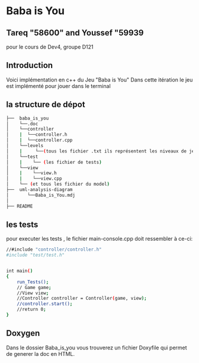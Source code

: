 # Baba is You
## Tareq "58600" and Youssef "59939
pour le cours de Dev4, groupe D121 
## Introduction 
Voici implémentation en c++ du Jeu "Baba is You" 
Dans cette itération le jeu est implémenté pour jouer dans le terminal

##  la structure de dépot 

```sh
├──  baba_is_you
│    └──.doc
│    └──controller
│    |  └──controller.h
│    |  └──controller.cpp
│    └──levels
│    |     └──(tous les fichier .txt ils représentent les niveaux de jeu)
│    └──test
│    |    └── (les fichier de tests)
│    └──view
│    |    └──view.h
│    |    └──view.cpp
│    └── (et tous les fichier du model)
├──  uml-analysis-diagram
│       └──Baba_is_You.mdj
│   
├── README
```


## les tests
pour executer les tests , le fichier main-console.cpp doit ressembler à ce-ci:

```sh
//#include "controller/controller.h"
#include "test/test.h"


int main()
{
    run_Tests();
    // Game game;
    //View view;
    //Controller controller = Controller(game, view);
    //controller.start();
    //return 0;
}
```

## Doxygen

Dans le dossier Baba_is_you vous trouverez un fichier Doxyfile qui permet de generer la doc en HTML. 

